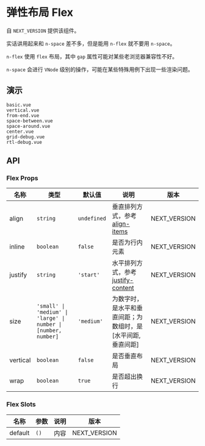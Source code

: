# 弹性布局 Flex

自 `NEXT_VERSION` 提供该组件。

实话讲用起来和 `n-space` 差不多，但是能用 `n-flex` 就不要用 `n-space`。

`n-flex` 使用 `flex` 布局，其中 `gap` 属性可能对某些老浏览器兼容性不好。

`n-space` 会进行 `VNode` 级别的操作，可能在某些特殊用例下出现一些渲染问题。

## 演示

```demo
basic.vue
vertical.vue
from-end.vue
space-between.vue
space-around.vue
center.vue
grid-debug.vue
rtl-debug.vue
```

## API

### Flex Props

| 名称 | 类型 | 默认值 | 说明 | 版本 |
| --- | --- | --- | --- | --- |
| align | `string` | `undefined` | 垂直排列方式，参考 [align-items](https://developer.mozilla.org/zh-CN/docs/Web/CSS/align-items) | NEXT_VERSION |
| inline | `boolean` | `false` | 是否为行内元素 | NEXT_VERSION |
| justify | `string` | `'start'` | 水平排列方式，参考 [justify-content](https://developer.mozilla.org/zh-CN/docs/Web/CSS/justify-content) | NEXT_VERSION |
| size | `'small' \| 'medium' \| 'large' \| number \| [number, number]` | `'medium'` | 为数字时，是水平和垂直间距；为数组时，是 [水平间距, 垂直间距] | NEXT_VERSION |
| vertical | `boolean` | `false` | 是否垂直布局 | NEXT_VERSION |
| wrap | `boolean` | `true` | 是否超出换行 | NEXT_VERSION |

### Flex Slots

| 名称    | 参数 | 说明 | 版本         |
| ------- | ---- | ---- | ------------ |
| default | `()` | 内容 | NEXT_VERSION |
